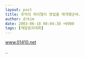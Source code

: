 ```yaml
---
layout: post
title: 추억의 하이텔이 영업을 재개했군여.
author: drkim
date: 2003-06-18 08:04:38 +0900
tags: [깨달음의대화]
---
```

www.01410.net
  

  

  

  

  
..